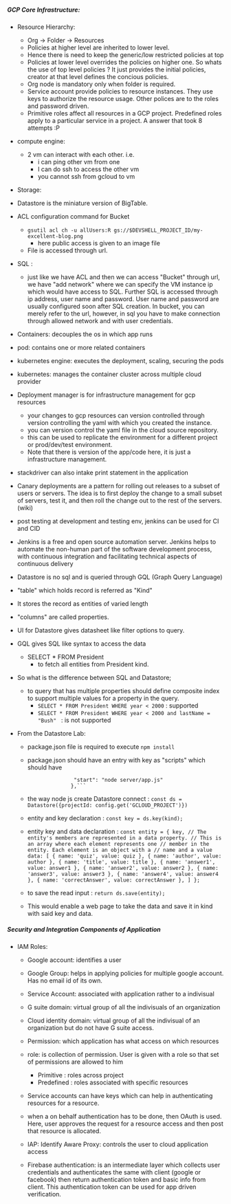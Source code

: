 ##### GCP Core Infrastructure:
* Resource Hierarchy:
  * Org -> Folder -> Resources
  * Policies at higher level are inherited to lower level.
  * Hence there is need to keep the generic/low restricted policies at top
  * Policies at lower level overrides the policies on higher one. So whats the use of top level policies ? It just provides the initial policies, creator at that level defines the concious policies.
  * Org node is mandatory only when folder is required.
  * Service account provide policies to resource instances. They use keys to authorize the resource usage. Other polices are to the roles and password driven.
  * Primitive roles affect all resources in a GCP project. Predefined roles apply to a particular service in a project. A answer that took 8 attempts :P
  
* compute engine:
  * 2 vm can interact with each other. i.e.
    * i can ping other vm from one
    * I can do ssh to access the other vm
    * you cannot ssh from gcloud to vm

* Storage:
 * Datastore is the miniature version of BigTable.
 * ACL configuration command for Bucket
   * ```gsutil acl ch -u allUsers:R gs://$DEVSHELL_PROJECT_ID/my-excellent-blog.png```
     * here public access is given to an image file
   * File is accessed through url.  

* SQL :
  * just like we have ACL and then we can access "Bucket" through url,  we have "add network" where we can specify the VM instance ip which would have access to SQL. Further SQL is accessed through ip address, user name and password. User name and password are usually configured soon after SQL creation. In bucket, you can merely refer to the url, however, in sql you have to make connection through allowed network and with user credentials.

* Containers: decouples the os in which app runs
* pod: contains one or more related containers
* kubernetes engine: executes the deployment, scaling, securing the pods
* kubernetes: manages the container cluster across multiple cloud provider
* Deployment manager is for infrastructure management for gcp resources
  * your changes to gcp resources can version controlled through version controlling the yaml with which you created the instance.
  * you can version control the yaml file in the cloud source repository.
  * this can be used to replicate the environment for a different project or prod/dev/test environment.
  * Note that there is version of the app/code here, it is just a infrastructure management.

* stackdriver can also intake print statement in the application

* Canary deployments are a pattern for rolling out releases to a subset of users or servers. The idea is to first deploy the change to a small subset of servers, test it, and then roll the change out to the rest of the servers. (wiki)

* post testing at development and testing env, jenkins can be used for CI and CID
 * Jenkins is a free and open source automation server. Jenkins helps to automate the non-human part of the software development process, with continuous integration and facilitating technical aspects of continuous delivery

* Datastore is no sql and is queried through GQL (Graph Query Language)
 * "table" which holds record is referred as "Kind"
 * It stores the record as entities of varied length
 * "columns" are called properties.
 * UI for Datastore gives datasheet like filter options to query.
 * GQL gives SQL like syntax to access the data 
    * SELECT * FROM President 
      * to fetch all entities from President kind.
 * So what is the difference between SQL and Datastore;
   * to query that has multiple properties should define composite index to support  multiple values for a property in the query.
     * ```SELECT * FROM President WHERE year < 2000``` : supported
     * ```SELECT * FROM President WHERE year < 2000 and lastName = "Bush" ``` : is not supported 
     
* From the Datastore Lab:
  * package.json file is required to execute ```npm install```
  * package.json should have an entry with key as "scripts" which should have 
    ```"scripts": {
                   "start": "node server/app.js"
                  },```
  * the way node js create Datastore connect : ```const ds = Datastore({projectId: config.get('GCLOUD_PROJECT')})```
  * entity and key declaration : ```const key = ds.key(kind);```
  * entity key and data declaration : ```const entity = {
   key,
// The entity's members are represented in a data property.
// This is an array where each element represents one
// member in the entity. Each element is an object with a // name and a value
   data: [
     { name: 'quiz', value: quiz },
     { name: 'author', value: author },
     { name: 'title', value: title },
     { name: 'answer1', value: answer1 },
     { name: 'answer2', value: answer2 },
     { name: 'answer3', value: answer3 },
     { name: 'answer4', value: answer4 },
     { name: 'correctAnswer', value: correctAnswer },
   ]
 };```
 
  *   to save the read input : ```return ds.save(entity);```
  * This would enable a web page to take the data and save it in kind with said key and data.

##### Security and Integration Components of Application
* IAM Roles:
  * Google account: identifies a user
  * Google Group: helps in applying policies for multiple google account. Has no email id of its own.
  * Service Account: associated with application rather to a indivisual
  * G suite domain: virtual group of all the indivisuals of an organization
  * Cloud identity domain: virtual group of all the indivisual of an organization but do not have G suite access.
  
  * Permission:  which application has what access on which resources
  * role: is collection of permission. User is given with a role so that set of permissions are allowed to him
      * Primitive : roles across project
      * Predefined : roles associated with specific resources
      
  * Service accounts can have keys which can help in authenticating resources for a resource. 
  * when a on behalf authentication has to be done, then OAuth is used. Here, user approves the request for a resource access and then post that resource is allocated.
  * IAP: Identify Aware Proxy: controls the user to cloud application access
  * Firebase authentication: is an intermediate layer which collects user credentials and authenticates the same with client (google or facebook) then return authentication token and basic info from client. This authentication token can be used for app driven verification.
  
